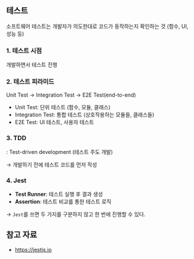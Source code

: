 ## 테스트

소프트웨어 테스트는 개발자가 의도한대로 코드가 동작하는지 확인하는 것 (함수, UI, 성능 등)



### 1. 테스트 시점

개발하면서 테스트 진행



### 2. 테스트 피라미드

Unit Test → Integration Test → E2E Test(end-to-end)

- Unit Test: 단위 테스트 (함수, 모듈, 클래스)
- Integration Test: 통합 테스트 (상호작용하는 모듈들, 클래스들)
- E2E Test: UI 테스트, 사용자 테스트



### 3. TDD

: Test-driven development (테스트 주도 개발)

→ 개발하기 전에 테스트 코드를 먼저 작성



### 4. Jest

- **Test Runner**: 테스트 실행 후 결과 생성
- **Assertion**: 테스트 비교를 통한 테스트 로직

→ `Jest`를 쓰면 두 가지를 구분하지 않고 한 번에 진행할 수 있다.



## 참고 자료

- https://jestjs.io